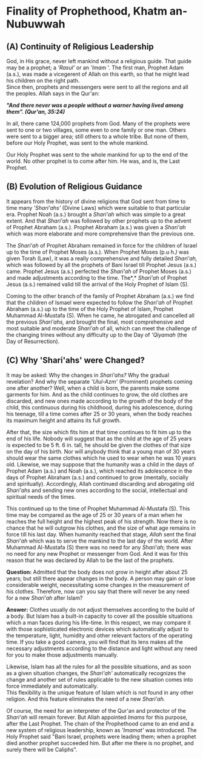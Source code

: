 Finality of Prophethood, Khatm an-Nubuwwah
==========================================

(A) Continuity of Religious Leadership
--------------------------------------

God, in His grace, never left mankind without a religious guide. That
guide may be a prophet; a *'Rasul'* or an *'Imam* '. The first man,
Prophet Adam (a.s.), was made a vicegerent of Allah on this earth, so
that he might lead his children on the right path.  
 Since then, prophets and messengers were sent to all the regions and
all the peoples. Allah says in the Qur'an:

***"And there never was a people without a warner having lived among
them". (Qur'an, 35:24)***

In all, there came 124,000 prophets from God. Many of the prophets were
sent to one or two villages, some even to one family or one man. Others
were sent to a bigger area; still others to a whole tribe. But none of
them, before our Holy Prophet, was sent to the whole mankind.

Our Holy Prophet was sent to the whole mankind for up to the end of the
world. No other prophet is to come after him. He was, and is, the Last
Prophet.

(B) Evolution of Religious Guidance
-----------------------------------

It appears from the history of divine religions that God sent from time
to time many *'Shari'ahs'* (Divine Laws) which were suitable to that
particular era. Prophet Noah (a.s.) brought a *Shari'ah* which was
simple to a great extent. And that *Shari'ah* was followed by other
prophets up to the advent of Prophet Abraham (a.s.). Prophet Abraham
(a.s.) was given a *Shari'ah* which was more elaborate and more
comprehensive than the previous one.

The *Shari'ah* of Prophet Abraham remained in force for the children of
Israel up to the time of Prophet Moses (a.s.). When Prophet Moses (p.u
h.*)* was given Torah (Law), it was a really comprehensive and fully
detailed *Shari'ah,* which was followed by all the prophets of Bani
Israel till Prophet Jesus (a.s.) came. Prophet Jesus (a.s.) perfected
the *Shari'ah* of Prophet Moses (a.s.) and made adjustments according to
the time. The*,* *Shari'ah* of Prophet Jesus (a.s.) remained valid till
the arrival of the Holy Prophet of Islam (S).

Coming to the other branch of the family of Prophet Abraham (a.s.) we
find that the children of Ismael were expected to follow the *Shari'ah*
of Prophet Abraham (a.s.) up to the time of the Holy Prophet of Islam,
Prophet Muhammad Al-Mustafa (S). When he came, he abrogated and
cancelled all the previous *Shari'ahs,* and brought the final, most
comprehensive and most suitable and moderate *Shari'ah* of all, which
can meet the challenge of the changing trines without any difficulty up
to the Day of *'Qiyamah* (the Day of Resurrection).

(C) Why 'Shari'ahs' were Changed?
---------------------------------

It may be asked: Why the changes in *Shari'ahs?* Why the gradual
revelation? And why the separate *'Ulul-Azm'* (Prominent) prophets
coming one after another? Well, when a child is born, the parents make
some garments for him. And as the child continues to grow, the old
clothes are discarded, and new ones made according to the growth of the
body of the child, this continuous during his childhood, during his
adolescence, during his teenage, till a time comes after 25 or 30 years,
when the body reaches its maximum height and attains its full growth.

After that, the size which fits him at that time continues to fit him up
to the end of his life. Nobody will suggest that as the child at the age
of 25 years is expected to be 5 ft. 6 in. tall, he should be given the
clothes of that size on the day of his birth. Nor will anybody think
that a young man of 30 years should wear the same clothes which he used
to wear when he was 10 years old. Likewise, we may suppose that the
humanity was a child in the days of Prophet Adam (a.s.) and Noah (a.s.),
which reached its adolescence in the days of Prophet Abraham (a.s.) and
continued to grow (mentally, socially and spiritually). Accordingly,
Allah continued discarding and abrogating old *Shari'ahs* and sending
new ones according to the social, intellectual and spiritual needs of
the times.

This continued up to the time of Prophet Muhammad Al-Mustafa (S). This
time may be compared as the age of 25 or 30 years of a man when he
reaches the full height and the highest peak of his strength. Now there
is no chance that he will outgrow his clothes, and the size of what age
remains in force till his last day. When humanity reached that stage,
*Allah* sent the final *Shari'ah* which was to serve the mankind to the
last day of the world. After Muhammad Al-Mustafa (S) there was no need
for any *Shari'ah*; there was no need for any new Prophet or messenger
from God. And it was for this reason that he was declared by Allah to be
the last of the prophets.

**Question:** Admitted that the body does not grow in height after about
25 years; but still there appear changes in the body. A person may gain
or lose considerable weight, necessitating some changes in the
measurement of his clothes. Therefore, now can you say that there will
never be any need for a new *Shari'ah* after Islam?

**Answer:** Clothes usually do not adjust themselves according to the
build of a body. But Islam has a built-in capacity to cover all the
possible situations which a man faces during his life-time. In this
respect, we may compare it with those sophisticated electronic devices
which automatically adjust to the temperature, light, humidity and other
relevant factors of the operating time. If you take a good camera, you
will find that its lens makes all the necessary adjustments according to
the distance and light without any need for you to make those
adjustments manually.

Likewise, Islam has all the rules for all the possible situations, and
as soon as a given situation changes, the *Shari'ah'* automatically
recognizes the change and another set of rules applicable to the new
situation comes into force immediately and automatically.  
 This flexibility is the unique feature of Islam which is not found in
any other religion. And this feature eliminates the need of a new
*Shari'ah.*

Of course, the need for an interpreter of the Qur'an and protector of
the *Shari'ah* will remain forever. But Allah appointed *Imams* for this
purpose, after the Last Prophet. The chain of the Prophethood came to an
end and a new system of religious leadership, known as *'Imamat'* was
introduced. The Holy Prophet said "Bani Israel, prophets were leading
them; when a prophet died another prophet succeeded him. But after me
there is no prophet, and surely there will be Caliphs".


